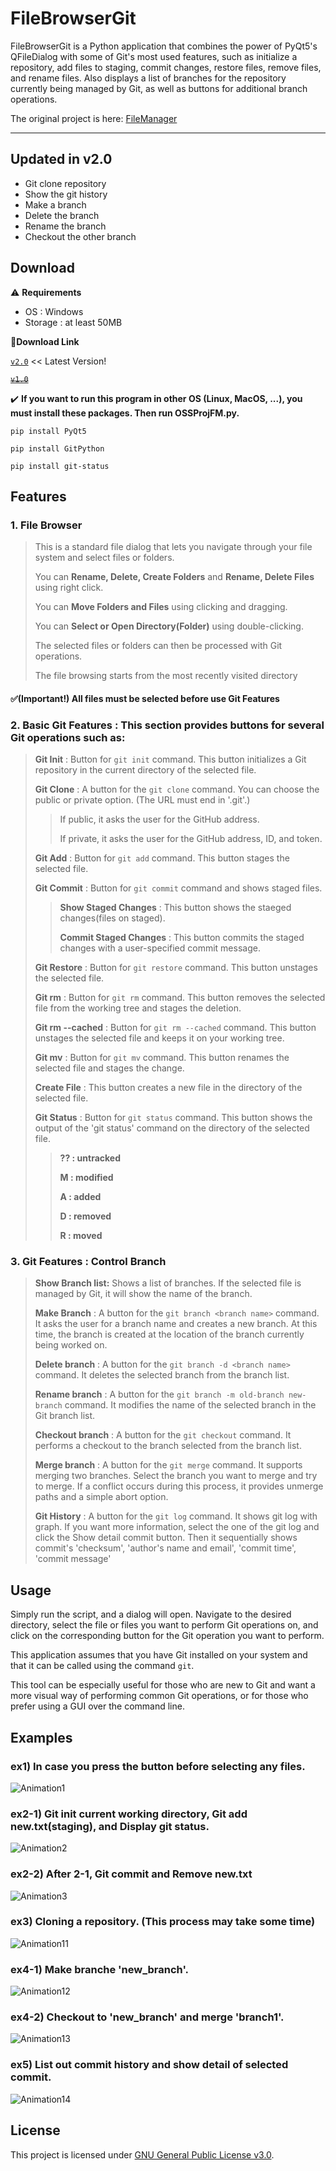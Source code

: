 # FileBrowserGit

FileBrowserGit is a Python application that combines the power of PyQt5's QFileDialog with some of Git's most used features, such as initialize a repository, add files to staging, commit changes, restore files, remove files, and rename files. Also displays a list of branches for the repository currently being managed by Git, as well as buttons for additional branch operations.

The original project is here: [FileManager](https://github.com/Tristan296/FileManager)

*****
## Updated in v2.0
- Git clone repository
- Show the git history
- Make a branch
- Delete the branch
- Rename the branch
- Checkout the other branch
## Download
⚠ **Requirements**
- OS : Windows
- Storage : at least 50MB

📎**Download Link**

[```v2.0```](https://github.com/2023-OSS-Team12/FileBrowserGit/releases/tag/v2.0) << Latest Version!

~~[```v1.0```](https://github.com/2023-OSS-Team12/FileBrowserGit/releases/tag/v1.0)~~

✔️ **If you want to run this program in other OS (Linux, MacOS, ...), you must install these packages. Then run OSSProjFM.py.**

 ``` pip install PyQt5 ```
 
 ``` pip install GitPython ```
 
 ``` pip install git-status ```


## Features

### 1. File Browser
> This is a standard file dialog that lets you navigate through your file system and select files or folders. 
>
> You can **Rename, Delete, Create Folders** and **Rename, Delete Files** using right click.
>
> You can **Move Folders and Files** using clicking and dragging.
>
> You can **Select or Open Directory(Folder)** using double-clicking.
> 
> The selected files or folders can then be processed with Git operations. 
> 
> The file browsing starts from the most recently visited directory
#### ✅(Important!) All files must be selected before use Git Features

### 2. Basic Git Features : This section provides buttons for several Git operations such as:

>   **Git Init** : Button for `git init` command. This button initializes a Git repository in the current directory of the selected file.
>   
>   **Git Clone** : A button for the `git clone` command. You can choose the public or private option. (The URL must end in '.git'.)
>
>   >   If public, it asks the user for the GitHub address.
>   >    
>   >   If private, it asks the user for the GitHub address, ID, and token.
>   >   
>   **Git Add** : Button for `git add` command. This button stages the selected file.
>   
>   **Git Commit** : Button for `git commit` command and shows staged files. 
>   
>   >   **Show Staged Changes** : This button shows the staeged changes(files on staged).
>   >   
>   >   **Commit Staged Changes** : This button commits the staged changes with a user-specified commit message.
>      
>   **Git Restore** : Button for `git restore` command. This button unstages the selected file.
>   
>   **Git rm** : Button for `git rm` command. This button removes the selected file from the working tree and stages the deletion.
>   
>   **Git rm --cached** : Button for `git rm --cached` command. This button unstages the selected file and keeps it on your working tree.
>   
>   **Git mv** : Button for `git mv` command. This button renames the selected file and stages the change.
>   
>   **Create File** : This button creates a new file in the directory of the selected file.
>   
>   **Git Status** : Button for `git status` command. This button shows the output of the 'git status' command on the directory of the selected file.
>   
>   >   **?? : untracked**
>   >   
>   >   **M : modified**
>   >   
>   >   **A : added**
>   >   
>   >   **D : removed**
>   >   
>   >   **R : moved**

### 3. Git Features : Control Branch
>   **Show Branch list:** Shows a list of branches. If the selected file is managed by Git, it will show the name of the branch.
>   
>   **Make Branch** : A button for the `git branch <branch name>` command. It asks the user for a branch name and creates a new branch. At this time, the branch is created at the location of the branch currently being worked on.
>
>   **Delete branch** : A button for the `git branch -d <branch name>` command. It deletes the selected branch from the branch list.
>
>   **Rename branch** : A button for the `git branch -m old-branch new-branch` command. It modifies the name of the selected branch in the Git branch list.
>
>   **Checkout branch** : A button for the `git checkout` command. It performs a checkout to the branch selected from the branch list.
>
>   **Merge branch** : A button for the `git merge` command. It supports merging two branches. Select the branch you want to merge and try to merge. If a conflict occurs during this process, it provides unmerge paths and a simple abort option.
>
>   **Git History** : A button for the `git log` command. It shows git log with graph. If you want more information, select the one of the git log and click the Show detail commit button. Then it sequentially shows commit's 'checksum', 'author's name and email', 'commit time', 'commit message'
>

## Usage

Simply run the script, and a dialog will open. Navigate to the desired directory, select the file or files you want to perform Git operations on, and click on the corresponding button for the Git operation you want to perform.

This application assumes that you have Git installed on your system and that it can be called using the command `git`.

This tool can be especially useful for those who are new to Git and want a more visual way of performing common Git operations, or for those who prefer using a GUI over the command line.

## Examples

### ex1) In case you press the button before selecting any files.

![Animation1](https://github.com/2023-OSS-Team12/FileBrowserGit/assets/58902513/bd2a1f55-90da-42f7-97f0-5cda6d7e23ab)

### ex2-1) Git init current working directory, Git add new.txt(staging), and Display git status.

![Animation2](https://github.com/2023-OSS-Team12/FileBrowserGit/assets/58902513/32a5e399-7fec-4f32-95f4-cfc9f33e4d4c)

### ex2-2) After 2-1, Git commit and Remove new.txt

![Animation3](https://github.com/2023-OSS-Team12/FileBrowserGit/assets/58902513/2fe68a62-94b9-4e6b-a0f4-8b89e57fd323)

### ex3) Cloning a repository. (This process may take some time)

![Animation11](https://github.com/2023-OSS-Team12/FileBrowserGit/assets/58902513/51cdcfc4-71b7-4ccf-aa7e-96b6295e07af)

### ex4-1) Make branche 'new_branch'.

![Animation12](https://github.com/2023-OSS-Team12/FileBrowserGit/assets/58902513/711ce674-1325-451f-bc30-22706d74768b)

### ex4-2) Checkout to 'new_branch' and merge 'branch1'.

![Animation13](https://github.com/2023-OSS-Team12/FileBrowserGit/assets/58902513/63043a0e-deba-441e-88f5-c218df42c838)

### ex5) List out commit history and show detail of selected commit.

![Animation14](https://github.com/2023-OSS-Team12/FileBrowserGit/assets/58902513/487bb3f7-b956-4980-a8ce-5677ea34f100)

## License

This project is licensed under [GNU General Public License v3.0](./LICENSE).

